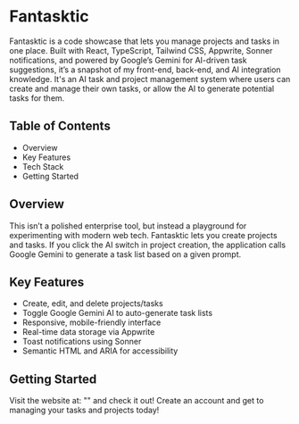 # Fantasktic  
Fantasktic is a code showcase that lets you manage projects and tasks in one place. Built with React, TypeScript, Tailwind CSS, Appwrite, Sonner notifications, and powered by Google’s Gemini for AI-driven task suggestions, it’s a snapshot of my front-end, back-end, and AI integration knowledge. It's an AI task and project management system where users can create and manage their own tasks, or allow the AI to generate potential tasks for them.

## Table of Contents  
- Overview
- Key Features
- Tech Stack
- Getting Started

## Overview  
This isn’t a polished enterprise tool, but instead a playground for experimenting with modern web tech. Fantasktic lets you create projects and tasks. If you click the AI switch in project creation, the application calls Google Gemini to generate a task list based on a given prompt.

## Key Features  
- Create, edit, and delete projects/tasks
- Toggle Google Gemini AI to auto-generate task lists
- Responsive, mobile-friendly interface
- Real-time data storage via Appwrite
- Toast notifications using Sonner
- Semantic HTML and ARIA for accessibility

## Getting Started  
Visit the website at: "" and check it out! Create an account and get to managing your tasks and projects today!
